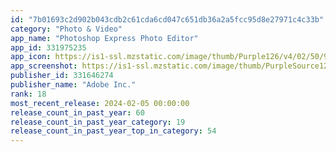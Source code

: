 ```yaml
---
id: "7b01693c2d902b043cdb2c61cda6cd047c651db36a2a5fcc95d8e27971c4c33b"
category: "Photo & Video"
app_name: "Photoshop Express Photo Editor"
app_id: 331975235
app_icon: https://is1-ssl.mzstatic.com/image/thumb/Purple126/v4/02/50/96/025096ef-8ce6-6516-21a7-8cf9211ffe8c/AppIcon-0-1x_U007emarketing-0-7-0-85-220.png/1024x1024bb.png
app_screenshot: https://is1-ssl.mzstatic.com/image/thumb/PurpleSource126/v4/7b/45/bf/7b45bfef-b771-937b-1b02-0c8c5a9cc4cb/c59649e4-9a88-495e-b225-5fdd25196432_B_01_Adobe_AdobePhotoshopExpress_iOS6.7_Splash_1290x2796_US.png/1284x2778bb.png
publisher_id: 331646274
publisher_name: "Adobe Inc."
rank: 18
most_recent_release: 2024-02-05 00:00:00
release_count_in_past_year: 60
release_count_in_past_year_category: 19
release_count_in_past_year_top_in_category: 54
---
```

